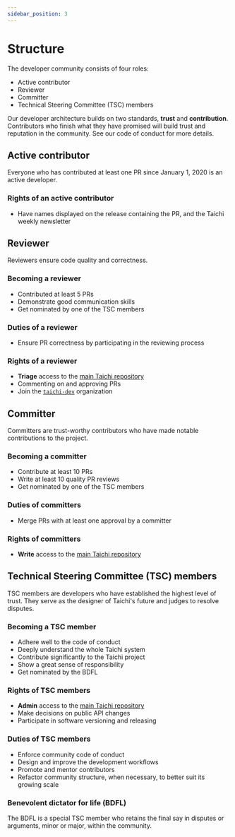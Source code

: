 ```yaml
---
sidebar_position: 3
---
```


# Structure

The developer community consists of four roles:

- Active contributor
- Reviewer
- Committer
- Technical Steering Committee (TSC) members

Our developer architecture builds on two standards, **trust** and **contribution**. Contributors who finish what they have promised will build trust and reputation in the community. See our code of conduct for more details.

## Active contributor

Everyone who has contributed at least one PR since January 1, 2020 is an active developer.

### Rights of an active contributor

- Have names displayed on the release containing the PR, and the Taichi weekly newsletter

## Reviewer

Reviewers ensure code quality and correctness.

### Becoming a reviewer

- Contributed at least 5 PRs
- Demonstrate good communication skills
- Get nominated by one of the TSC members

### Duties of a reviewer

- Ensure PR correctness by participating in the reviewing process

### Rights of a reviewer

- **Triage** access to the [main Taichi repository](https://github.com/taichi-dev/taichi)
- Commenting on and approving PRs
- Join the [`taichi-dev`](https://github.com/orgs/taichi-dev/people) organization

## Committer

Committers are trust-worthy contributors who have made notable contributions to the project.

### Becoming a committer

- Contribute at least 10 PRs
- Write at least 10 quality PR reviews
- Get nominated by one of the TSC members

### Duties of committers

- Merge PRs with at least one approval by a committer

### Rights of committers

- **Write** access to the [main Taichi repository](https://github.com/taichi-dev/taichi)

## Technical Steering Committee (TSC) members

TSC members are developers who have established the highest level of trust. They serve as the designer of Taichi's future and judges to resolve disputes.

### Becoming a TSC member

- Adhere well to the code of conduct
- Deeply understand the whole Taichi system
- Contribute significantly to the Taichi project
- Show a great sense of responsibility
- Get nominated by the BDFL

### Rights of TSC members

- **Admin** access to the [main Taichi repository](https://github.com/taichi-dev/taichi)
- Make decisions on public API changes
- Participate in software versioning and releasing

### Duties of TSC members

- Enforce community code of conduct
- Design and improve the development workflows
- Promote and mentor contributors
- Refactor community structure, when necessary, to better suit its growing scale

### Benevolent dictator for life (BDFL)

The BDFL is a special TSC member who retains the final say in disputes or arguments, minor or major, within the community.
